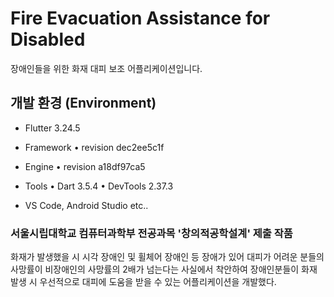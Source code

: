 # Fire Evacuation Assistance for Disabled

장애인들을 위한 화재 대피 보조 어플리케이션입니다.

## 개발 환경 (Environment)

- Flutter 3.24.5
- Framework • revision dec2ee5c1f
- Engine • revision a18df97ca5
- Tools • Dart 3.5.4 • DevTools 2.37.3

- VS Code, Android Studio etc..

### 서울시립대학교 컴퓨터과학부 전공과목 '창의적공학설계' 제출 작품

화재가 발생했을 시 시각 장애인 및 휠체어 장애인 등 장애가 있어 대피가 어려운 분들의 사망률이 비장애인의 사망률의 2배가 넘는다는 사실에서 착안하여
장애인분들이 화재 발생 시 우선적으로 대피에 도움을 받을 수 있는 어플리케이션을 개발했다.
